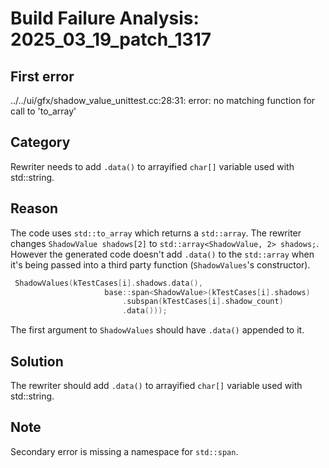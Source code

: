 # Build Failure Analysis: 2025_03_19_patch_1317

## First error

../../ui/gfx/shadow_value_unittest.cc:28:31: error: no matching function for call to 'to_array'

## Category
Rewriter needs to add `.data()` to arrayified `char[]` variable used with std::string.

## Reason
The code uses `std::to_array` which returns a `std::array`. The rewriter changes `ShadowValue shadows[2]` to `std::array<ShadowValue, 2> shadows;`. However the generated code doesn't add `.data()` to the `std::array` when it's being passed into a third party function (`ShadowValues`'s constructor).

```c++
 ShadowValues(kTestCases[i].shadows.data(),
                     base::span<ShadowValue>(kTestCases[i].shadows)
                         .subspan(kTestCases[i].shadow_count)
                         .data()));
```

The first argument to `ShadowValues` should have `.data()` appended to it.

## Solution
The rewriter should add `.data()` to arrayified `char[]` variable used with std::string.

## Note
Secondary error is missing a namespace for `std::span`.